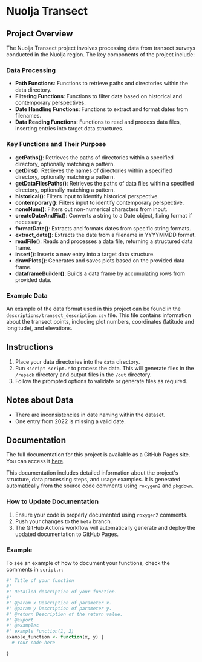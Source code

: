 # Nuolja Transect

## Project Overview
The Nuolja Transect project involves processing data from transect surveys conducted in the Nuolja region. The key components of the project include:

### Data Processing
- **Path Functions**: Functions to retrieve paths and directories within the data directory.
- **Filtering Functions**: Functions to filter data based on historical and contemporary perspectives.
- **Date Handling Functions**: Functions to extract and format dates from filenames.
- **Data Reading Functions**: Functions to read and process data files, inserting entries into target data structures.

### Key Functions and Their Purpose
- **getPaths()**: Retrieves the paths of directories within a specified directory, optionally matching a pattern.
- **getDirs()**: Retrieves the names of directories within a specified directory, optionally matching a pattern.
- **getDataFilesPaths()**: Retrieves the paths of data files within a specified directory, optionally matching a pattern.
- **historical()**: Filters input to identify historical perspective.
- **contemporary()**: Filters input to identify contemporary perspective.
- **noneNum()**: Filters out non-numerical characters from input.
- **createDateAndFix()**: Converts a string to a Date object, fixing format if necessary.
- **formatDate()**: Extracts and formats dates from specific string formats.
- **extract_date()**: Extracts the date from a filename in YYYYMMDD format.
- **readFile()**: Reads and processes a data file, returning a structured data frame.
- **insert()**: Inserts a new entry into a target data structure.
- **drawPlots()**: Generates and saves plots based on the provided data frame.
- **dataframeBuilder()**: Builds a data frame by accumulating rows from provided data.

### Example Data
An example of the data format used in this project can be found in the `descriptions/transect_description.csv` file. This file contains information about the transect points, including plot numbers, coordinates (latitude and longitude), and elevations.

## Instructions
1. Place your data directories into the `data` directory.
2. Run `Rscript script.r` to process the data. This will generate files in the `/repack` directory and output files in the `/out` directory.
3. Follow the prompted options to validate or generate files as required.

## Notes about Data
- There are inconsistencies in date naming within the dataset.
- One entry from 2022 is missing a valid date.

## Documentation
The full documentation for this project is available as a GitHub Pages site. You can access it [here](https://nicklassundin.github.io/Abisko-CIRC-Nuolja-Transect/).

This documentation includes detailed information about the project's structure, data processing steps, and usage examples. It is generated automatically from the source code comments using `roxygen2` and `pkgdown`.

### How to Update Documentation
1. Ensure your code is properly documented using `roxygen2` comments.
2. Push your changes to the `beta` branch.
3. The GitHub Actions workflow will automatically generate and deploy the updated documentation to GitHub Pages.

### Example
To see an example of how to document your functions, check the comments in `script.r`:

```r
#' Title of your function
#'
#' Detailed description of your function.
#'
#' @param x Description of parameter x.
#' @param y Description of parameter y.
#' @return Description of the return value.
#' @export
#' @examples
#' example_function(1, 2)
example_function <- function(x, y) {
  # Your code here
  
}
```
